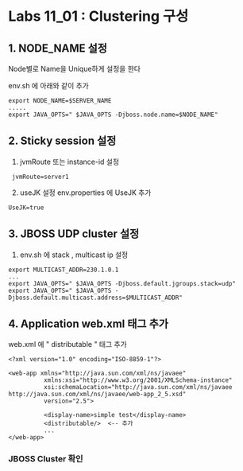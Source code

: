 # Labs 11_01 : Clustering 구성 

## 1. NODE_NAME 설정 
Node별로 Name을 Unique하게 설정을 한다

env.sh 에 아래와 같이 추가
    
```
export NODE_NAME=$SERVER_NAME
.....
export JAVA_OPTS=" $JAVA_OPTS -Djboss.node.name=$NODE_NAME"
```
    
## 2. Sticky session 설정
1) jvmRoute 또는 instance-id 설정
```
 jvmRoute=server1
 ```
  
2) useJK 설정
env.properties 에 UseJK 추가
```
UseJK=true
```
    
## 3. JBOSS UDP cluster 설정 
1) env.sh 에 stack , multicast ip 설정
```
export MULTICAST_ADDR=230.1.0.1  
...
export JAVA_OPTS=" $JAVA_OPTS -Djboss.default.jgroups.stack=udp"
export JAVA_OPTS=" $JAVA_OPTS -Djboss.default.multicast.address=$MULTICAST_ADDR"
```
        
## 4. Application web.xml 태그 추가 
web.xml 에 " distributable " 태그 추가
```
<?xml version="1.0" encoding="ISO-8859-1"?>
 
<web-app xmlns="http://java.sun.com/xml/ns/javaee"
          xmlns:xsi="http://www.w3.org/2001/XMLSchema-instance"
          xsi:schemaLocation="http://java.sun.com/xml/ns/javaee http://java.sun.com/xml/ns/javaee/web-app_2_5.xsd"
          version="2.5">
                  
          <display-name>simple test</display-name>
          <distributable/>  <-- 추가 
          ...
</web-app>
```
        
### JBOSS Cluster 확인 


